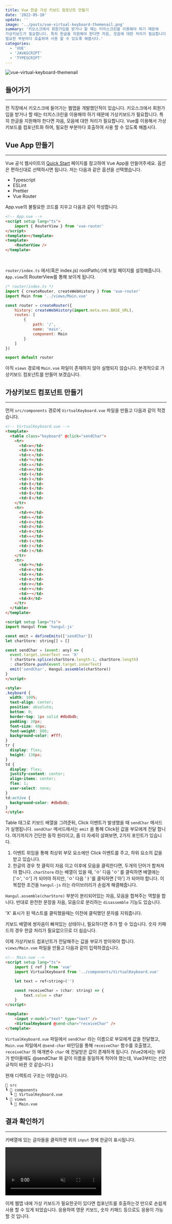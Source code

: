 ```yaml
---
title: Vue 한글 가상 키보드 컴포넌트 만들기
date: '2022-05-10'
update: ''
image: '../posts/vue-virtual-keyboard-themenail.png'
summary: '키오스크에서 회원가입을 받거나 할 때는 터치스크린을 이용해야 하기 때문에
가상키보드가 필요합니다. 특히 한글을 지원해야 한다면 자음, 모음에 대한 처리가 필요합니다. Vue를 이용해서 가상키보드를 컴포넌트화 하여,
필요한 부분마다 호출하여 사용 할 수 있도록 해봅시다.'
categories:
  - 'VUE'
  - 'JAVASCRIPT'
  - 'TYPESCRIPT'
---
```


![vue-virtual-keyboard-themenail](../posts/vue-virtual-keyboard-themenail.png)

## 들어가기

---

전 직장에서 키오스크에 들어가는 웹앱을 개발했던적이 있습니다. 키오스크에서 회원가입을 받거나 할 때는 터치스크린을 이용해야 하기 때문에
가상키보드가 필요합니다. 특히 한글을 지원해야 한다면 자음, 모음에 대한 처리가 필요합니다. Vue를 이용해서 가상키보드를 컴포넌트화 하여,
필요한 부분마다 호출하여 사용 할 수 있도록 해봅시다.

## Vue App 만들기

---

Vue 공식 웹사이트의 [Quick Start] 페이지를 참고하여 Vue App을 만들어주세요. 옵션은 편하신대로 선택하시면 됩니다.
저는 다음과 같은 옵션을 선택했습니다.

- Typescript
- ESLint
- Prettier
- Vue Router

[quick start]: https://vuejs.org/guide/quick-start.html#with-build-tools

App.vue의 불필요한 코드를 지우고 다음과 같이 작성합니다.

```html
<!-- App.vue -->
<script setup lang="ts">
	import { RouterView } from 'vue-router'
</script>
<template></template>
<template>
	<RouterView />
</template>
```

<br />

`router/index.ts` 에서(혹은 index.js) rootPath(`/`)에 보일 페이지를 설정해줍니다. `App.view`의 RouterView를 통해 보이게 됩니다.

```js
/* router/index.ts */
import { createRouter, createWebHistory } from 'vue-router'
import Main from '../views/Main.vue'

const router = createRouter({
	history: createWebHistory(import.meta.env.BASE_URL),
	routes: [
		{
			path: '/',
			name: 'main',
			component: Main
		}
	]
})

export default router
```

아직 `views` 경로에 `Main.vue` 파일이 존재하지 않아 실행되지 않습니다. 본격적으로 가상키보드 컴포넌트를 만들어 보겠습니다.

## 가상키보드 컴포넌트 만들기

---

먼저 `src/components` 경로에 `VirtualKeyboard.vue` 파일을 만들고 다음과 같이 적겠습니다.

```HTML
<!-- VirtualKeyboard.vue -->
<template>
  <table class="keyboard" @click="sendChar">
    <tr>
      <td>ㅂ</td>
      <td>ㅈ</td>
      <td>ㄷ</td>
      <td>ㄱ</td>
      <td>ㅅ</td>
      <td>ㅛ</td>
      <td>ㅕ</td>
      <td>ㅑ</td>
      <td>ㅐ</td>
      <td>ㅔ</td>
      <td>ㅖ</td>
      <td>ㅒ</td>
    </tr>
    <tr>
      <td>ㅁ</td>
      <td>ㄴ</td>
      <td>ㅇ</td>
      <td>ㄹ</td>
      <td>ㅎ</td>
      <td>ㅗ</td>
      <td>ㅓ</td>
      <td>ㅏ</td>
      <td>ㅣ</td>
    </tr>
    <tr>
      <td>ㅋ</td>
      <td>ㅌ</td>
      <td>ㅊ</td>
      <td>ㅍ</td>
      <td>ㅠ</td>
      <td>ㅜ</td>
      <td>ㅡ</td>
      <td>X</td>
    </tr>
  </table>
</template>

<script setup lang="ts">
import Hangul from 'hangul-js'

const emit = defineEmits(['sendChar'])
let charStore: string[] = []

const sendChar = (event: any) => {
  event.target.innerText === 'X'
  ? charStore.splice(charStore.length-1, charStore.length)
  : charStore.push(event.target.innerText)
  emit('sendChar', Hangul.assemble(charStore))
}
</script>

<style>
.keyboard {
  width: 100%;
  text-align: center;
  position: absolute;
  bottom: 0;
  border-top: 1px solid #dbdbdb;
  padding: 20px;
  font-size: 40px;
  font-weight: 800;
  background-color: #fff;
}
tr {
  display: flex;
  height: 130px;
}
td {
  display: flex;
  justify-content: center;
  align-items: center;
  flex: 1;
  user-select: none;
}
td:active {
  background-color: #dbdbdb;
}
</style>
```

Table 태그로 키보드 배열을 그려준뒤, Click 이벤트가 발생했을 때 `sendChar` 메서드가 실행됩니다. `sendChar` 메서드에서는 `emit` 을 통해
Click된 값을 부모에게 전달 합니다. 여기까지가 간단한 동작 원리이고, 좀 더 자세히 살펴보면, 2가지 포인트가 있습니다.

1. 이벤트 위임을 통해 최상위 부모 요소에만 Click 이벤트를 주고, 하위 요소의 값을 받고 있습니다.
2. 한글의 경우 첫 클릭이 자음 이고 이후에 모음을 클릭한다면, 두개의 단어가 합쳐져야 합니다. `charStore` 라는 배열이 있을 때, 'ㅇ' 다음 'ㅇ' 를 클릭하면 배열에는 ['ㅇ', 'ㅇ'] 가 되어야 하지만, 'ㅇ' 다음 'ㅏ'를 클릭하면 ['아'] 가 되어야 합니다. 이 복잡한 조건을 `hangul-js` 라는 라이브러리가 손쉽게 해결해줍니다.

`Hangul.assemble(charStore)` 부분이 분리되어있는 자음, 모음을 합쳐주는 역할을 합니다. 반대로 완전한 문장을 자음, 모음으로 분리하는 `disassemble` 기능도 있습니다.

'X' 표시가 된 텍스트를 클릭했을때는 이전에 클릭했던 문자를 지워줍니다.

<div class="side-note">
키보드 배열에 쌍자음이 빠져있는 상태이나, 필요하다면 추가 할 수 있습니다. 숫자 키패드의 경우 한글 처리가 필요없으므로 더 쉽습니다.
</div>

이제 가상키보드 컴포넌트가 전달해주는 값을 부모가 받아와야 합니다. `views/Main.vue` 파일을 만들고 다음과 같이 입력하겠습니다.

```html
<!-- Main.vue -->
<script setup lang="ts">
	import { ref } from 'vue'
	import VirtualKeyboard from '../components/VirtualKeyboard.vue'

	let text = ref<string>('')

	const receiveChar = (char: string) => {
		text.value = char
	}
</script>

<template>
	<input v-model="text" type="text" />
	<VirtualKeyboard @send-char="receiveChar" />
</template>
```

`VirtualKeyboard.vue` 파일에서 `sendChar` 라는 이름으로 부모에게 값을 전달했고, `Main.vue` 파일에서 `@send-char` 바인딩을 통해
`receiveChar` 함수를 호출했고, `receiveChar` 의 매개변수 `char` 에 전달받은 값이 존재하게 됩니다.
(Vue2에서는 부모가 받아올때도 @sendChar 와 같이 이름을 동일하게 적어야 했는데, Vue3부터는 선언규칙이 바뀐 것 같습니다.)

현재 디렉토리 구조는 이렇습니다.

```fs
📂 src
┗ 📂 components
  ┗ 📜 VirtualKeyboard.vue
┗ 📂 views
  ┗ 📜 Main.vue
```

## 결과 확인하기

---

키배열에 있는 글자들을 클릭하면 위의 `input` 창에 한글이 표시됩니다.

<video autoplay loop muted playsinline>
  <source src="../videos/virtual-keyboard.webm" type="video/webm">
</video>

이제 웹앱 내에 가상 키보드가 필요한곳이 있다면 컴포넌트를 호출하는것 만으로 손쉽게 사용 할 수 있게 되었습니다.
응용하여 영문 키보드, 숫자 키패드 등으로도 응용이 가능 할 것 입니다.
